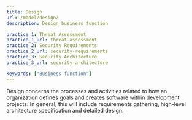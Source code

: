 ```yaml
---
title: Design
url: /model/design/
description: Design business function

practice_1: Threat Assessment
practice_1_url: threat-assessment
practice_2: Security Requirements
practice_2_url: security-requirements
practice_3: Security Architecture
practice_3_url: security-architecture

keywords: ["Business function"]
---
```


Design concerns the processes and activities related to how an organization defines goals and creates software within development projects. In general, this will include requirements gathering, high-level architecture specification and detailed design.


